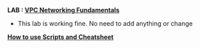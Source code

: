 **LAB : [VPC Networking Fundamentals](https://www.qwiklabs.com/focuses/1229?parent=catalog)**
 - This lab is working fine. No need to add anything or change

**[How to use Scripts and Cheatsheet](/HOW-TO.md)**